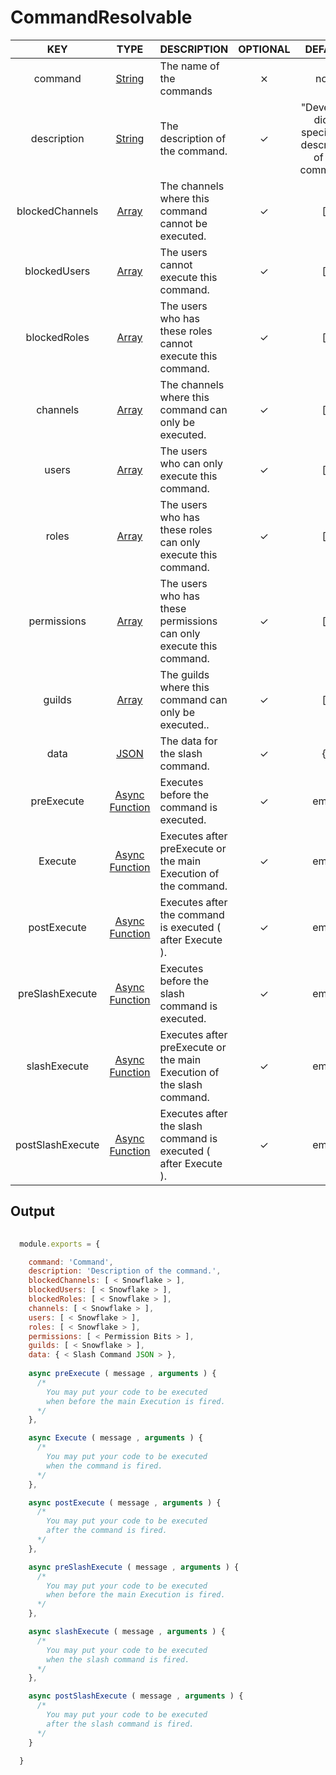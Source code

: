 # CommandResolvable

| KEY | TYPE | DESCRIPTION | OPTIONAL | DEFAULT |
| :-: | :--: | ----------- | :------: | :-----: |
| command | [String](https://developer.mozilla.org/en-US/docs/Web/JavaScript/Reference/Global_Objects/String) | The name of the commands | ⨯ | none |
| description | [String](https://developer.mozilla.org/en-US/docs/Web/JavaScript/Reference/Global_Objects/String) | The description of the command. | ✓ | "Developer didn't specify the description of the command." | 
| blockedChannels | [Array](https://developer.mozilla.org/en-US/docs/Web/JavaScript/Reference/Global_Objects/Array/map) | The channels where this command cannot be executed. | ✓ | [ ] |
| blockedUsers | [Array](https://developer.mozilla.org/en-US/docs/Web/JavaScript/Reference/Global_Objects/Array/map) | The users cannot execute this command. | ✓ | [ ] |
| blockedRoles | [Array](https://developer.mozilla.org/en-US/docs/Web/JavaScript/Reference/Global_Objects/Array/map) | The users who has these roles cannot execute this command. | ✓ | [ ] |
| channels | [Array](https://developer.mozilla.org/en-US/docs/Web/JavaScript/Reference/Global_Objects/Array/map) | The channels where this command can only be executed. | ✓ | [ ] |
| users | [Array](https://developer.mozilla.org/en-US/docs/Web/JavaScript/Reference/Global_Objects/Array/map) | The users who can only execute this command. | ✓ | [ ] |
| roles | [Array](https://developer.mozilla.org/en-US/docs/Web/JavaScript/Reference/Global_Objects/Array/map) | The users who has these roles can only execute this command. | ✓ | [ ] |
| permissions | [Array](https://developer.mozilla.org/en-US/docs/Web/JavaScript/Reference/Global_Objects/Array/map) | The users who has these permissions can only execute this command. | ✓ | [ ] |
| guilds | [Array](https://developer.mozilla.org/en-US/docs/Web/JavaScript/Reference/Global_Objects/Array/map) | The guilds where this command can only be executed.. | ✓ | [ ] |
| data | [JSON](https://developer.mozilla.org/en-US/docs/Web/JavaScript/Reference/Global_Objects/json) | The data for the slash command. | ✓ | { } |
| preExecute | [Async Function](https://developer.mozilla.org/en-US/docs/Web/JavaScript/Reference/Statements/async_function) | Executes before the command is executed. | ✓ | empty | 
| Execute | [Async Function](https://developer.mozilla.org/en-US/docs/Web/JavaScript/Reference/Statements/async_function) | Executes after preExecute or the main Execution of the command. | ✓ | empty | 
| postExecute | [Async Function](https://developer.mozilla.org/en-US/docs/Web/JavaScript/Reference/Statements/async_function) | Executes after the command is executed ( after Execute ). | ✓ | empty | 
| preSlashExecute | [Async Function](https://developer.mozilla.org/en-US/docs/Web/JavaScript/Reference/Statements/async_function) | Executes before the slash command is executed. | ✓ | empty | 
| slashExecute | [Async Function](https://developer.mozilla.org/en-US/docs/Web/JavaScript/Reference/Statements/async_function) | Executes after preExecute or the main Execution of the slash command. | ✓ | empty | 
| postSlashExecute | [Async Function](https://developer.mozilla.org/en-US/docs/Web/JavaScript/Reference/Statements/async_function) | Executes after the slash command is executed ( after Execute ). | ✓ | empty | 

## Output

```javascript
  
  module.exports = {

    command: 'Command',
    description: 'Description of the command.',
    blockedChannels: [ < Snowflake > ],
    blockedUsers: [ < Snowflake > ],
    blockedRoles: [ < Snowflake > ],
    channels: [ < Snowflake > ],
    users: [ < Snowflake > ],
    roles: [ < Snowflake > ],
    permissions: [ < Permission Bits > ],
    guilds: [ < Snowflake > ],
    data: { < Slash Command JSON > },
  
    async preExecute ( message , arguments ) {
      /*
        You may put your code to be executed
        when before the main Execution is fired.
      */
    },

    async Execute ( message , arguments ) {
      /*
        You may put your code to be executed
        when the command is fired.
      */
    },

    async postExecute ( message , arguments ) {
      /*
        You may put your code to be executed
        after the command is fired.
      */
    },

    async preSlashExecute ( message , arguments ) {
      /*
        You may put your code to be executed
        when before the main Execution is fired.
      */
    },

    async slashExecute ( message , arguments ) {
      /*
        You may put your code to be executed
        when the slash command is fired.
      */
    },

    async postSlashExecute ( message , arguments ) {
      /*
        You may put your code to be executed
        after the slash command is fired.
      */
    }
  
  }
  
```